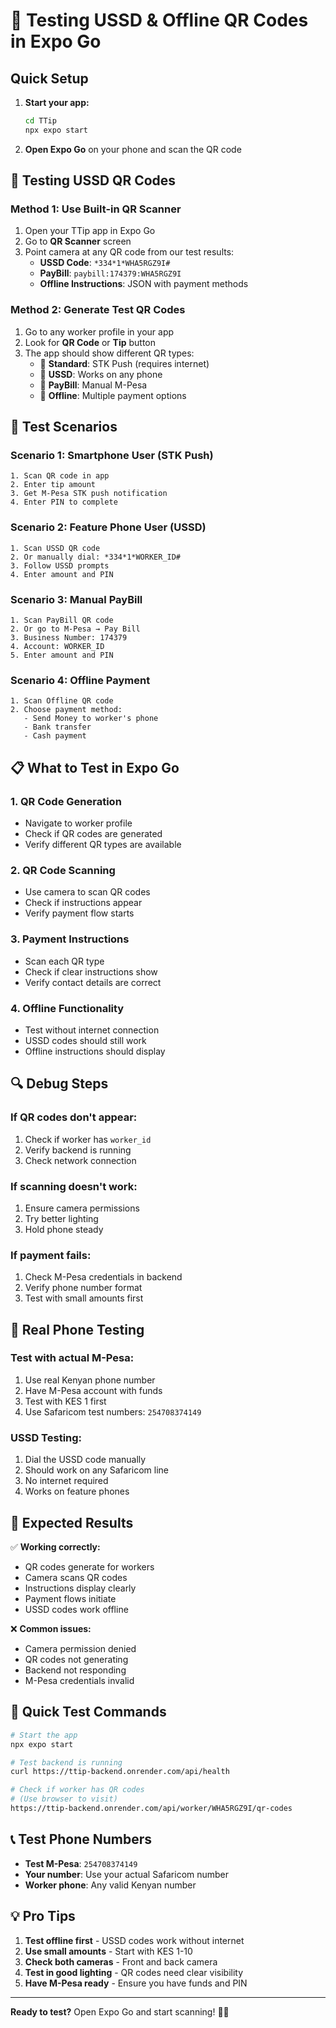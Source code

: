 # 📱 Testing USSD & Offline QR Codes in Expo Go

## Quick Setup

1. **Start your app:**
   ```bash
   cd TTip
   npx expo start
   ```

2. **Open Expo Go** on your phone and scan the QR code

## 🔢 Testing USSD QR Codes

### Method 1: Use Built-in QR Scanner
1. Open your TTip app in Expo Go
2. Go to **QR Scanner** screen
3. Point camera at any QR code from our test results:
   - **USSD Code**: `*334*1*WHA5RGZ9I#`
   - **PayBill**: `paybill:174379:WHA5RGZ9I`
   - **Offline Instructions**: JSON with payment methods

### Method 2: Generate Test QR Codes
1. Go to any worker profile in your app
2. Look for **QR Code** or **Tip** button
3. The app should show different QR types:
   - 📱 **Standard**: STK Push (requires internet)
   - 🔢 **USSD**: Works on any phone
   - 🏪 **PayBill**: Manual M-Pesa
   - 📴 **Offline**: Multiple payment options

## 🧪 Test Scenarios

### Scenario 1: Smartphone User (STK Push)
```
1. Scan QR code in app
2. Enter tip amount
3. Get M-Pesa STK push notification
4. Enter PIN to complete
```

### Scenario 2: Feature Phone User (USSD)
```
1. Scan USSD QR code
2. Or manually dial: *334*1*WORKER_ID#
3. Follow USSD prompts
4. Enter amount and PIN
```

### Scenario 3: Manual PayBill
```
1. Scan PayBill QR code
2. Or go to M-Pesa → Pay Bill
3. Business Number: 174379
4. Account: WORKER_ID
5. Enter amount and PIN
```

### Scenario 4: Offline Payment
```
1. Scan Offline QR code
2. Choose payment method:
   - Send Money to worker's phone
   - Bank transfer
   - Cash payment
```

## 📋 What to Test in Expo Go

### 1. QR Code Generation
- Navigate to worker profile
- Check if QR codes are generated
- Verify different QR types are available

### 2. QR Code Scanning
- Use camera to scan QR codes
- Check if instructions appear
- Verify payment flow starts

### 3. Payment Instructions
- Scan each QR type
- Check if clear instructions show
- Verify contact details are correct

### 4. Offline Functionality
- Test without internet connection
- USSD codes should still work
- Offline instructions should display

## 🔍 Debug Steps

### If QR codes don't appear:
1. Check if worker has `worker_id`
2. Verify backend is running
3. Check network connection

### If scanning doesn't work:
1. Ensure camera permissions
2. Try better lighting
3. Hold phone steady

### If payment fails:
1. Check M-Pesa credentials in backend
2. Verify phone number format
3. Test with small amounts first

## 📱 Real Phone Testing

### Test with actual M-Pesa:
1. Use real Kenyan phone number
2. Have M-Pesa account with funds
3. Test with KES 1 first
4. Use Safaricom test numbers: `254708374149`

### USSD Testing:
1. Dial the USSD code manually
2. Should work on any Safaricom line
3. No internet required
4. Works on feature phones

## 🎯 Expected Results

✅ **Working correctly:**
- QR codes generate for workers
- Camera scans QR codes
- Instructions display clearly
- Payment flows initiate
- USSD codes work offline

❌ **Common issues:**
- Camera permission denied
- QR codes not generating
- Backend not responding
- M-Pesa credentials invalid

## 🚀 Quick Test Commands

```bash
# Start the app
npx expo start

# Test backend is running
curl https://ttip-backend.onrender.com/api/health

# Check if worker has QR codes
# (Use browser to visit)
https://ttip-backend.onrender.com/api/worker/WHA5RGZ9I/qr-codes
```

## 📞 Test Phone Numbers

- **Test M-Pesa**: `254708374149`
- **Your number**: Use your actual Safaricom number
- **Worker phone**: Any valid Kenyan number

## 💡 Pro Tips

1. **Test offline first** - USSD codes work without internet
2. **Use small amounts** - Start with KES 1-10
3. **Check both cameras** - Front and back camera
4. **Test in good lighting** - QR codes need clear visibility
5. **Have M-Pesa ready** - Ensure you have funds and PIN

---

**Ready to test?** Open Expo Go and start scanning! 📱✨